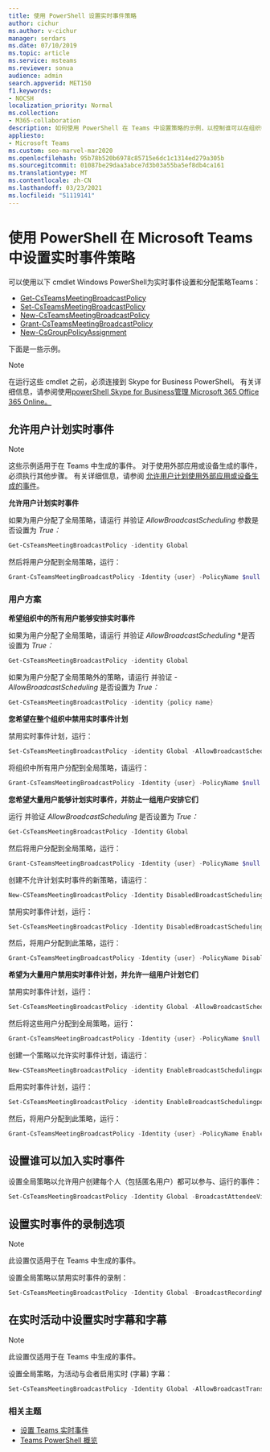 ```yaml
---
title: 使用 PowerShell 设置实时事件策略
author: cichur
ms.author: v-cichur
manager: serdars
ms.date: 07/10/2019
ms.topic: article
ms.service: msteams
ms.reviewer: sonua
audience: admin
search.appverid: MET150
f1.keywords:
- NOCSH
localization_priority: Normal
ms.collection:
- M365-collaboration
description: 如何使用 PowerShell 在 Teams 中设置策略的示例，以控制谁可以在组织中保存实时事件以及事件可用的功能。
appliesto:
- Microsoft Teams
ms.custom: seo-marvel-mar2020
ms.openlocfilehash: 95b78b520b6978c85715e6dc1c1314ed279a305b
ms.sourcegitcommit: 01087be29daa3abce7d3b03a55ba5ef8db4ca161
ms.translationtype: MT
ms.contentlocale: zh-CN
ms.lasthandoff: 03/23/2021
ms.locfileid: "51119141"
---
```

# <a name="use-powershell-to-set-live-events-policies-in-microsoft-teams"></a>使用 PowerShell 在 Microsoft Teams 中设置实时事件策略

可以使用以下 cmdlet Windows PowerShell为实时事件设置和分配策略Teams： 
- [Get-CsTeamsMeetingBroadcastPolicy](/powershell/module/skype/get-csteamsmeetingbroadcastpolicy?view=skype-ps)
- [Set-CsTeamsMeetingBroadcastPolicy](/powershell/module/skype/set-csteamsmeetingbroadcastpolicy?view=skype-ps)
- [New-CsTeamsMeetingBroadcastPolicy](/powershell/module/skype/new-csteamsmeetingbroadcastpolicy?view=skype-ps)
- [Grant-CsTeamsMeetingBroadcastPolicy](/powershell/module/skype/grant-csteamsmeetingbroadcastpolicy?view=skype-ps)
- [New-CsGroupPolicyAssignment](/powershell/module/teams/new-csgrouppolicyassignment?view=teams-ps)

下面是一些示例。

> [!NOTE]
> 在运行这些 cmdlet 之前，必须连接到 Skype for Business PowerShell。 有关详细信息，请参阅使用[powerShell Skype for Business管理 Microsoft 365 Office 365 Online。](/office365/enterprise/powershell/manage-skype-for-business-online-with-office-365-powershell)

## <a name="allow-users-to-schedule-live-events"></a>允许用户计划实时事件 

> [!NOTE]
> 这些示例适用于在 Teams 中生成的事件。 对于使用外部应用或设备生成的事件，必须执行其他步骤。 有关详细信息，请参阅 [允许用户计划使用外部应用或设备生成的事件](set-up-for-teams-live-events.md#enable-users-to-schedule-events-that-were-produced-with-an-external-app-or-device)。

**允许用户计划实时事件**

如果为用户分配了全局策略，请运行 并验证 *AllowBroadcastScheduling* 参数是否设置为 *True：*
```PowerShell
Get-CsTeamsMeetingBroadcastPolicy -identity Global
```
然后将用户分配到全局策略，运行：
```PowerShell
Grant-CsTeamsMeetingBroadcastPolicy -Identity {user} -PolicyName $null -Verbose
```

### <a name="user-scenarios"></a>用户方案
**希望组织中的所有用户能够安排实时事件**

如果为用户分配了全局策略，请运行 并验证 *AllowBroadcastScheduling* *是否设置为 *True：*
```PowerShell
Get-CsTeamsMeetingBroadcastPolicy -identity Global
```
如果为用户分配了全局策略外的策略，请运行 并验证 *-AllowBroadcastScheduling* 是否设置为 *True：*
```PowerShell
Get-CsTeamsMeetingBroadcastPolicy -identity {policy name}
```
**您希望在整个组织中禁用实时事件计划**

禁用实时事件计划，运行：
```PowerShell
Set-CsTeamsMeetingBroadcastPolicy -identity Global -AllowBroadcastScheduling $false
```
将组织中所有用户分配到全局策略，请运行：
```PowerShell
Grant-CsTeamsMeetingBroadcastPolicy -Identity {user} -PolicyName $null -Verbose
```

**您希望大量用户能够计划实时事件，并防止一组用户安排它们**

运行 并验证 *AllowBroadcastScheduling* 是否设置为 *True：*
```PowerShell
Get-CsTeamsMeetingBroadcastPolicy -Identity Global
```
然后将用户分配到全局策略，运行：
```PowerShell
Grant-CsTeamsMeetingBroadcastPolicy -Identity {user} -PolicyName $null -Verbose
```

创建不允许计划实时事件的新策略，请运行：
```PowerShell
New-CSTeamsMeetingBroadcastPolicy -Identity DisabledBroadcastSchedulingPolicy
```
禁用实时事件计划，运行：
```PowerShell
Set-CsTeamsMeetingBroadcastPolicy -Identity DisabledBroadcastSchedulingPolicy -AllowBroadcastScheduling $false
```
然后，将用户分配到此策略，运行：
```PowerShell
Grant-CsTeamsMeetingBroadcastPolicy -Identity {user} -PolicyName DisabledBroadcastSchedulingPolicy -Verbose
```
**希望为大量用户禁用实时事件计划，并允许一组用户计划它们**

禁用实时事件计划，运行：
```PowerShell
Set-CsTeamsMeetingBroadcastPolicy -identity Global -AllowBroadcastScheduling $false
```
然后将这些用户分配到全局策略，运行：
```PowerShell
Grant-CsTeamsMeetingBroadcastPolicy -Identity {user} -PolicyName $null -Verbose
```
创建一个策略以允许实时事件计划，请运行：
```PowerShell
New-CSTeamsMeetingBroadcastPolicy -identity EnableBroadcastSchedulingpolicy
```
启用实时事件计划，运行：
```PowerShell
Set-CsTeamsMeetingBroadcastPolicy -identity EnableBroadcastSchedulingpolicy -AllowBroadcastScheduling $true
```
然后，将用户分配到此策略，运行：
```PowerShell
Grant-CsTeamsMeetingBroadcastPolicy -Identity {user} -PolicyName EnableBroadcastSchedulingpolicy -Verbose
```
## <a name="set-who-can-join-live-events"></a>设置谁可以加入实时事件
 
设置全局策略以允许用户创建每个人（包括匿名用户）都可以参与、运行的事件：
```PowerShell
Set-CsTeamsMeetingBroadcastPolicy -Identity Global -BroadcastAttendeeVisibility Everyone  
```
## <a name="set-the-recording-option-for-live-events"></a>设置实时事件的录制选项
> [!NOTE]
> 此设置仅适用于在 Teams 中生成的事件。

设置全局策略以禁用实时事件的录制：
```PowerShell
Set-CsTeamsMeetingBroadcastPolicy -Identity Global -BroadcastRecordingMode AlwaysDisabled 
```
## <a name="set-live-captions-and-subtitles-in-live-events"></a>在实时活动中设置实时字幕和字幕
> [!NOTE]
> 此设置仅适用于在 Teams 中生成的事件。 

设置全局策略，为活动与会者启用实时 (字幕) 字幕：
```PowerShell
Set-CsTeamsMeetingBroadcastPolicy -Identity Global -AllowBroadcastTranscription $true 
```

### <a name="related-topics"></a>相关主题
- [设置 Teams 实时事件](set-up-for-teams-live-events.md)
- [Teams PowerShell 概览](../teams-powershell-overview.md)